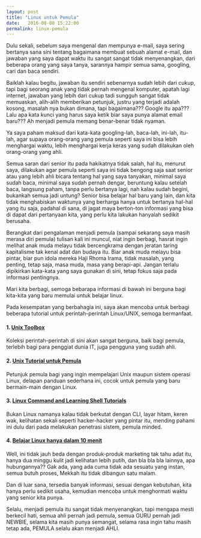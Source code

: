 ```yaml
---
layout: post
title: "Linux untuk Pemula"
date:   2016-08-08 15:22:00
permalink: linux-pemula
---
```


Dulu sekali, sebelum saya mengenal dan mempunya e-mail, saya sering bertanya sana sini tentang bagaimana membuat sebuah alamat e-mail, dan jawaban yang saya dapat waktu itu sangat sangat tidak menyenangkan, dari beberapa orang yang saya tanya, sarannya hampir semua sama, googling, cari dan baca sendiri.

Baiklah kalau begitu, jawaban itu sendiri sebenarnya sudah lebih dari cukup, tapi bagi seorang anak yang tidak pernah mengenal komputer, apatah lagi internet, jawaban yang lebih dari cukup tadi sungguh sangat tidak memuaskan, alih-alih memberikan petunjuk, justru yang terjadi adalah kosong, masalah nya bukan dimana, tapi bagaimana??? Google itu apa??? Lalu apa kata kunci yang harus saya ketik biar saya punya alamat email baru??? Ah menjadi pemula memang benar-benar tidak nyaman.

Ya saya paham maksud dari kata-kata googling-lah, baca-lah, ini-lah, itu-lah, agar supaya orang-orang yang pemula seperti saya ini bisa lebih menghargai waktu, lebih menghargai kerja keras yang sudah dilakukan oleh orang-orang yang ahli.

Semua saran dari senior itu pada hakikatnya tidak salah, hal itu, menurut saya, dilakukan agar pemula seperti saya ini tidak bengong saja saat senior atau yang lebih ahli bicara tentang hal yang saya tanyakan, minimal saya sudah baca, minimal saya sudah pernah dengar, beruntung kalau setelah baca, langsung paham, tanpa perlu bertanya lagi, nah kalau sudah begini, bukankah semua jadi untung? Senior bisa belajar hal baru yang lain, dan kita tidak menghabiskan waktunya yang berharga hanya untuk bertanya hal-hal yang itu saja, padahal di sana, di jagat maya berton-ton informasi yang bisa di dapat dari pertanyaan kita, yang perlu kita lakukan hanyalah sedikit berusaha.

Berangkat dari pengalaman menjadi pemula (sampai sekarang saya masih merasa diri pemula) tulisan kali ini muncul, niat ingin berbagi, hasrat ingin melihat anak muda melayu tidak bercengkrama dengan jeratan taring kapitalisme tak kenal adat dan budaya itu. Biar anak muda melayu bisa pintar, biar pun idola mereka Haji Rhoma Irama, tidak masalah, yang penting, tetap saja, masa muda, masa yang berapi-api. Jangan terlalu dipikirkan kata-kata yang saya gunakan di sini, tetap fokus saja pada informasi pentingnya.

Mari kita berbagi, semoga bebarapa informasi di bawah ini berguna bagi kita-kita yang baru memulai untuk belajar linux.

Pada kesempatan yang berbahagia ini, saya akan mencoba untuk berbagi beberapa tutorial untuk perintah-perintah Linux/UNIX, semoga bermanfaat.

####  1. [Unix Toolbox](http://cb.vu/unixtoolbox.xhtml)

Koleksi perintah-perintah di sini akan sangat berguna, baik bagi pemula, terlebih bagi para penggiat dunia IT, juga pengguna yang sudah ahli.

####  2. [Unix Tutorial untuk Pemula](http://www.ee.surrey.ac.uk/Teaching/Unix/)

Petunjuk pemula bagi yang ingin mempelajari Unix maupun sistem operasi Linux, delapan panduan sederhana ini, cocok untuk pemula yang baru bermain-main dengan Linux.

####  3. [Linux Command and Learning Shell Tutorials](http://linuxcommand.org/learning_the_shell.php)

Bukan Linux namanya kalau tidak berkutat dengan CLI, layar hitam, keren wak, kelihatan sekali seperti hacker-hacker yang pintar itu, mending pahami ini dulu dari pada melakukan penetrasi sistem, pemula minded.

####  4. [Belajar Linux hanya dalam 10 menit](http://freeengineer.org/learnUNIXin10minutes.html)

Well, ini tidak jauh beda dengan produk-produk marketing tak tahu adat itu, hanya dua minggu kulit jadi kelihatan lebih putih, dan bla bla bla lainnya, apa hubungannya?? Gak ada, yang ada cuma tidak ada sesuatu yang instan, semua butuh proses, Mekkah itu tidak dibangun satu malam.

Dan di luar sana, tersedia banyak informasi, sesuai dengan kebutuhan, kita hanya perlu sedikit usaha, kemudian mencoba untuk menghormati waktu yang senior kita punya.

Selalu, menjadi pemula itu sangat tidak menyenangkan, tapi mengapa mesti berkecil hati, semua ahli pernah jadi pemula, semua GURU pernah jadi NEWBIE, selama kita masih punya semangat, selama rasa ingin tahu masih tetap ada, PEMULA selalu akan menjadi AHLI.
